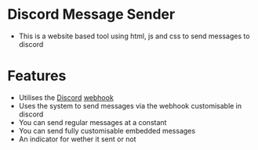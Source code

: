 # Discord Message Sender

- This is a website based tool using html, js and css to send messages to discord

# Features
- Utilises the [Discord](https://discord.com/) [webhook](https://support.discord.com/hc/en-us/articles/228383668-Intro-to-Webhooks)
- Uses the system to send messages via the webhook customisable in discord
- You can send regular messages at a constant
- You can send fully customisable embedded messages
- An indicator for wether it sent or not

